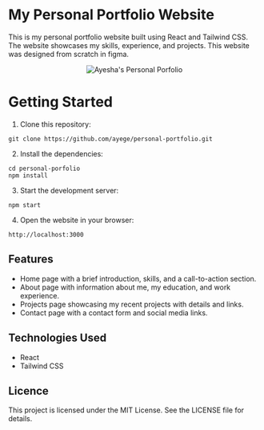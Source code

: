 # My Personal Portfolio Website

This is my personal portfolio website built using React and Tailwind CSS. The website showcases my skills, experience, and projects. This website was designed from scratch in figma.

<p align="center">
  <img src="https://user-images.githubusercontent.com/43933845/228845258-b80e7d63-d00f-454f-887c-ca0905e6946c.png" alt="Ayesha's Personal Porfolio"/>
</p>

# Getting Started

1. Clone this repository:

`git clone https://github.com/ayege/personal-portfolio.git`

2. Install the dependencies:

`cd personal-porfolio` <br />
`npm install`

3. Start the development server:

`npm start`

4. Open the website in your browser:

`http://localhost:3000`


## Features

- Home page with a brief introduction, skills, and a call-to-action section.
- About page with information about me, my education, and work experience.
- Projects page showcasing my recent projects with details and links.
- Contact page with a contact form and social media links.

## Technologies Used

- React
- Tailwind CSS

## Licence

This project is licensed under the MIT License. See the LICENSE file for details.
